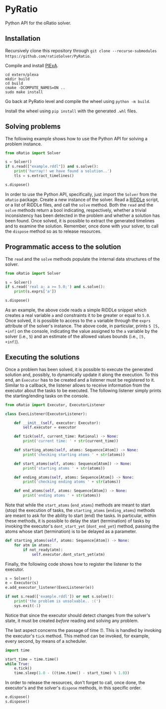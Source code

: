 # PyRatio

Python API for the oRatio solver.

## Installation

Recursively clone this repository through `git clone --recurse-submodules https://github.com/ratioSolver/PyRatio`.

Compile and install [PlExA](https://github.com/ratioSolver/PlExA).

```shell
cd extern/plexa
mkdir build
cd build
cmake -DCOMPUTE_NAMES=ON ..
sudo make install
```

Go back at PyRatio level and compile the wheel using `python -m build`.

Install the wheel using `pip install` with the generated `.whl` files.

## Solving problems

The following example shows how to use the Python API for solving a problem instance.

```python
from oRatio import Solver

s = Solver()
if s.read(["example.rddl"]) and s.solve():
    print('hurray!! we have found a solution..')
    tls = s.extract_timelines()

s.dispose()
```

In order to use the Python API, specifically, just import the `Solver` from the `oRatio` package.
Create a new instance of the solver. Read a [RiDDLe](https://github.com/ratioSolver/RiDDLe/wiki) script, or a list of RiDDLe files, and call the `solve` method.
Both the `read` and the `solve` methods return a bool indicating, respectively, whether a trivial inconsistency has been detected in the problem and whether a solution has been found.
Once solved, it is possible to extract the generated timelines and to examine the solution.
Remember, once done with your solver, to call the `dispose` method so as to release resources.

## Programmatic access to the solution

The `read` and the `solve` methods populate the internal data structures of the solver.

```python
from oRatio import Solver

s = Solver()
if s.read('real a; a >= 5.0;') and s.solve():
    print(s.exprs['a'])

s.dispose()
```

As an example, the above code reads a simple RiDDLe snippet which creates a real variable `a` and constraints it to be greater or equal to `5.0`.
Once solved, it is possible to access to the `a` variable through the `exprs` attribute of the solver's instance.
The above code, in particular, prints `5 [5, +inf]` on the console, indicating the value assigned to the `a` variable by the solver (i.e., `5`) and an estimate of the allowed values bounds (i.e., `[5, +inf]`).

## Executing the solutions

Once a problem has been solved, it is possible to execute the generated solution and, possibly, to dynamically update it along the execution.
To this end, an `Executor` has to be created and a listener must be registered to it.
Similar to a callback, the listener allows to receive information from the executor about the tasks to be executed.
The following listener simply prints the starting/ending tasks on the console.

```python
from oRatio import Executor, ExecutorListener

class ExecListener(ExecutorListener):

    def __init__(self, executor: Executor):
        self.executor = executor

    def tick(self, current_time: Rational) -> None:
        print('current time: ' + str(current_time))

    def starting_atoms(self, atoms: Sequence[Atom]) -> None:
        print('checking starting atoms ' + str(atoms))

    def start_atoms(self, atoms: Sequence[Atom]) -> None:
        print('starting atoms ' + str(atoms))

    def ending_atoms(self, atoms: Sequence[Atom]) -> None:
        print('checking ending atoms ' + str(atoms))

    def end_atoms(self, atoms: Sequence[Atom]) -> None:
        print('ending atoms ' + str(atoms))
```

Note that while the `start_atoms` (`end_atoms`) methods are meant to start (stop) the execution of tasks, the `starting_atoms` (`ending_atoms`) methods are meant to ask for the ability to start (end) the tasks.
In particular, within these methods, it is possible to delay the start (termination) of tasks by invoking the executor's `dont_start_yet` (`dont_end_yet`) method, passing the atoms whose start (termination) is to be delayed as a parameter.

```python
def starting_atoms(self, atoms: Sequence[Atom]) -> None:
    for atm in atoms:
        if not_ready(atm):
            self.executor.dont_start_yet(atm)
```

Finally, the following code shows how to register the listener to the executor.

```python
s = Solver()
e = Executor(s)
e.add_executor_listener(ExecListener(e))

if not s.read(['example.rddl']) or not s.solve():
    print('the problem is unsolvable.. :(')
    sys.exit(-1)
```

Notice that since the executor should detect changes from the solver's state, it must be created *before* reading and solving any problem.

The last aspect concerns the passage of time :alarm_clock:.
This is handled by invoking the executor's `tick` method.
This method can be invoked, for example, every second, by means of a scheduler.

```python
import time

start_time = time.time()
while True:
    e.tick()
    time.sleep(1.0 - ((time.time() - start_time) % 1.0))
```

In order to release the resources, don't forget to call, once done, the executor's and the solver's `dispose` methods, in this specific order.

```python
e.dispose()
s.dispose()
```
